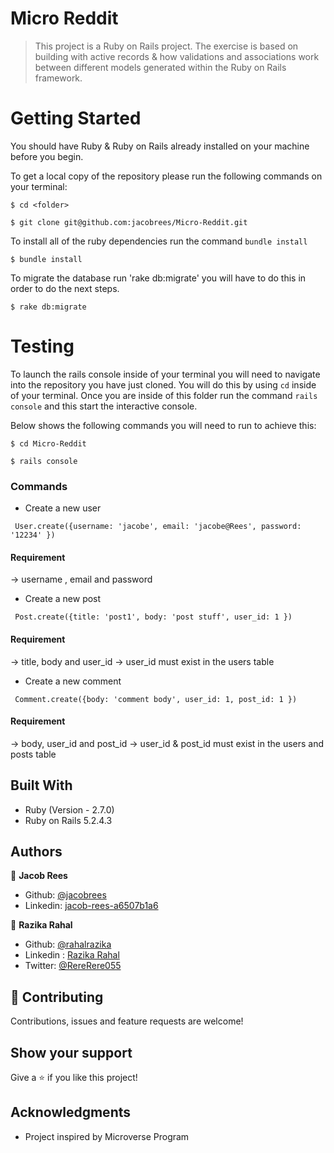 # Micro Reddit 

>This project is a Ruby on Rails project. The exercise is based on building with active records & how validations and associations work between different models generated within the Ruby on Rails framework.

# Getting Started
You should have Ruby & Ruby on Rails already installed on your machine before you begin.

To get a local copy of the repository please run the following commands on your terminal:

```
$ cd <folder>
```

```
$ git clone git@github.com:jacobrees/Micro-Reddit.git
```

To install all of the ruby dependencies run the command `bundle install`

```
$ bundle install
```

To migrate the database run 'rake db:migrate' you will have to do this in order to do the next steps.

```
$ rake db:migrate
```

# Testing
To launch the rails console inside of your terminal you will need to navigate into the repository you have just cloned. You will do this by using `cd` inside of your terminal. Once you are inside of this folder run the command `rails console` and this start the interactive console. 

Below shows the following commands you will need to run to achieve this:

```
$ cd Micro-Reddit
```

```
$ rails console
```

### Commands 

-  Create a new user 

```
 User.create({username: 'jacobe', email: 'jacobe@Rees', password: '12234' })
```
#### Requirement 
-> username , email and password 


-  Create a new post 

```
 Post.create({title: 'post1', body: 'post stuff', user_id: 1 })
```
#### Requirement 
-> title, body and user_id
-> user_id must exist in the users table


-  Create a new comment 

```
 Comment.create({body: 'comment body', user_id: 1, post_id: 1 })
```
#### Requirement 
-> body, user_id and post_id 
-> user_id & post_id must exist in the users and posts table

## Built With

- Ruby (Version - 2.7.0)
- Ruby on Rails 5.2.4.3


## Authors

👤 **Jacob Rees**

- Github: [@jacobrees](https://github.com/jacobrees)
- Linkedin: [jacob-rees-a6507b1a6](https://www.linkedin.com/in/jacob-rees-a6507b1a6/)


👤 **Razika Rahal**

- Github: [@rahalrazika](https://github.com/rahalrazika)
- Linkedin : [Razika Rahal](https://www.linkedin.com/in/razika-rahal-85539bbb/)
- Twitter: [@RereRere055](https://twitter.com/RereRere055)


## 🤝 Contributing

Contributions, issues and feature requests are welcome!

## Show your support

Give a ⭐️ if you like this project!

## Acknowledgments

- Project inspired by Microverse Program

